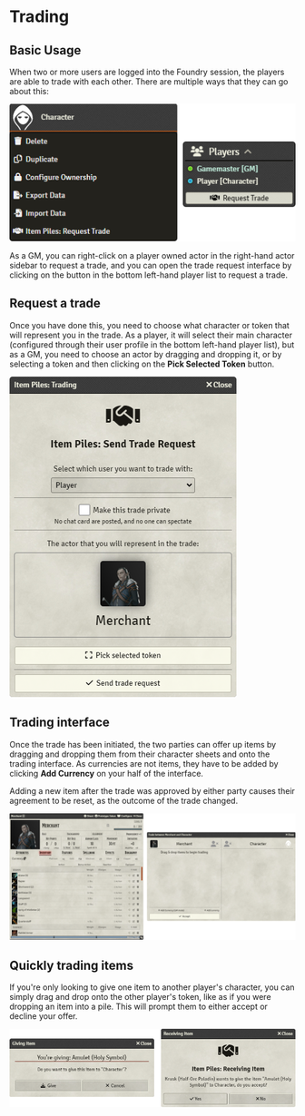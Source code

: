 # Trading

## Basic Usage

When two or more users are logged into the Foundry session, the players are able to trade with each other. There are
multiple ways that they can go about this:

![Starting trades](images/start-trade.png)

As a GM, you can right-click on a player owned actor in the right-hand actor sidebar to request a trade, and you can
open the trade request interface by clicking on the button in the bottom left-hand player list to request a trade.

## Request a trade

Once you have done this, you need to choose what character or token that will represent you in the trade. As a player,
it will select their main character (configured through their user profile in the bottom left-hand player list), but as
a GM, you need to choose an actor by dragging and dropping it, or by selecting a token and then clicking on the **Pick
Selected Token** button.

![Requesting a trade](images/request-trade.png)

## Trading interface

Once the trade has been initiated, the two parties can offer up items by dragging and dropping them from their character
sheets and onto the trading interface. As currencies are not items, they have to be added by clicking **Add Currency**
on your half of the interface.

Adding a new item after the trade was approved by either party causes their agreement to be reset, as the outcome of the
trade changed.

![Trade in action](images/trading-interface.png)

## Quickly trading items

If you're only looking to give one item to another player's character, you can simply drag and drop onto the other
player's token, like as if you were dropping an item into a pile. This will prompt them to either accept or decline your
offer.

![Giving an item](images/giving-item.png)
